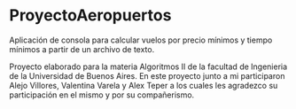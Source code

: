 # ProyectoAeropuertos
Aplicación de consola para calcular vuelos por precio mínimos y tiempo mínimos a partir de un archivo de texto.


Proyecto elaborado para la materia Algoritmos II de la facultad de Ingenieria de la Universidad de Buenos Aires. En este proyecto junto a mi participaron Alejo Villores, Valentina Varela y Alex Teper a los cuales les agradezco su participación en el mismo y por su compañerismo.
